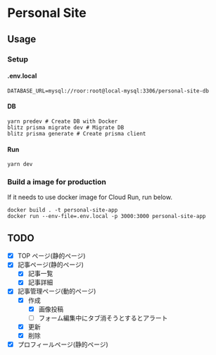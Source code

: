# Personal Site

## Usage

### Setup

#### .env.local

```
DATABASE_URL=mysql://roor:root@local-mysql:3306/personal-site-db
```

#### DB

```
yarn predev # Create DB with Docker
blitz prisma migrate dev # Migrate DB
blitz prisma generate # Create prisma client
```

#### Run

```
yarn dev
```

### Build a image for production

If it needs to use docker image for Cloud Run, run below.

```
docker build . -t personal-site-app
docker run --env-file=.env.local -p 3000:3000 personal-site-app
```

## TODO

- [x] TOP ページ(静的ページ)
- [x] 記事ページ(静的ページ)
  - [x] 記事一覧
  - [x] 記事詳細
- [x] 記事管理ページ(動的ページ)
  - [x] 作成
    - [x] 画像投稿
    - [ ] フォーム編集中にタブ消そうとするとアラート
  - [x] 更新
  - [x] 削除
- [x] プロフィールページ(静的ページ)
